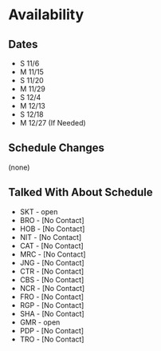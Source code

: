 # Availability

## Dates

-   S 11/6
-   M 11/15
-   S 11/20
-   M 11/29
-   S 12/4
-   M 12/13
-   S 12/18
-   M 12/27 (If Needed)

## Schedule Changes

(none)

## Talked With About Schedule

-   SKT - open
-   BRO - [No Contact]
-   HOB - [No Contact]
-   NIT - [No Contact]
-   CAT - [No Contact]
-   MRC - [No Contact]
-   JNG - [No Contact]
-   CTR - [No Contact]
-   CBS - [No Contact]
-   NCR - [No Contact]
-   FRO - [No Contact]
-   RGP - [No Contact]
-   SHA - [No Contact]
-   GMR - open
-   PDP - [No Contact]
-   TRO - [No Contact]
